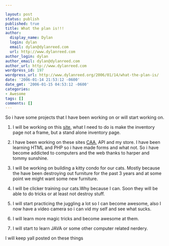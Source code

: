 ```yaml
---

layout: post
status: publish
published: true
title: What the plan is!!!
author:
  display_name: Dylan
  login: dylan
  email: dylan@dylanreed.com
  url: http://www.dylanreed.com
author_login: dylan
author_email: dylan@dylanreed.com
author_url: http://www.dylanreed.com
wordpress_id: 197
wordpress_url: http://www.dylanreed.org/2006/01/14/what-the-plan-is/
date: '2006-01-14 21:53:12 -0600'
date_gmt: '2006-01-15 04:53:12 -0600'
categories:
- Awesome
tags: []
comments: []
---
```


So i have some projects that I have been working on or will start working on.

1. I will be working on this [site][1], what I need to do is make the inventory page not a frame, but a stand alone inventory page.

   [1]: http://www.northernauto.net (Northern Auto)

2. I have been working on these sites [CAA][2], API and my store. I have been learning HTML and PHP so i have made forms and what not. So i have become addicted to computers and the web thanks to harper and tommy sunshine. 

   [2]: http://www.clownsareawesome.com (CAA)

3. I will be working on building a kitty condo for our cats. Mostly because the have been destroying out furniture for the past 3 years and at some point we might want some new furniture.

4. I will be clicker training our cats.Why because I can. Soon they will be able to do tricks or at least not destroy stuff.

5. I will start practicing the juggling a lot so I can become awesome, also I now have a video camera so i can vid my self and see what sucks.

6. I will learn more magic tricks and become awesome at them.

7. I will start to learn JAVA or some other computer related nerdery.

I will keep yall posted on these things
